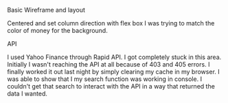 Basic Wireframe and layout

Centered and set column direction with flex box
I was trying to match the color of money for the background.

API

I used Yahoo Finance through Rapid API. I got completely stuck in this area. Initially I wasn't reaching the API at all because of 403 and 405 errors. I finally worked it out last night by simply clearing my cache in my browser. I was able to show that I my search function was working in console. I couldn't get that search to interact with the API in a way that returned the data I wanted.
